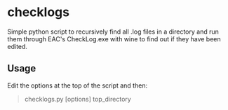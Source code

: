 # checklogs
Simple python script to recursively find all .log files in a directory and run them through EAC's CheckLog.exe with wine to find out if they have been edited.

## Usage
Edit the options at the top of the script and then:<br/>
>checklogs.py [options] top_directory
